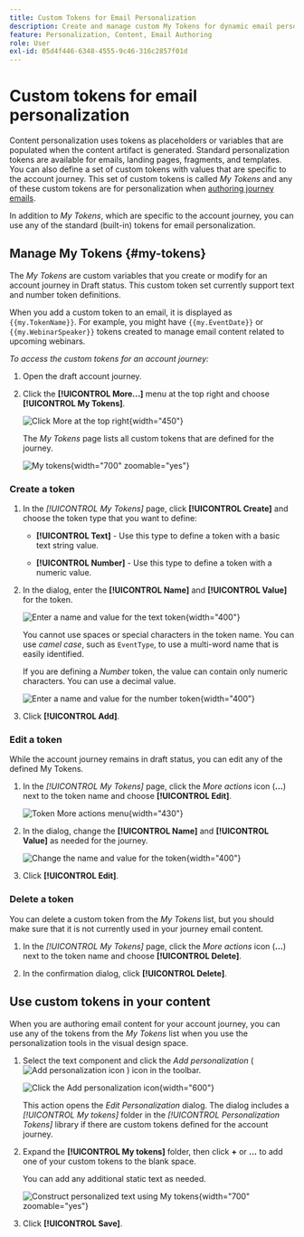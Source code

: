 ```yaml
---
title: Custom Tokens for Email Personalization
description: Create and manage custom My Tokens for dynamic email personalization - define text and number variables for account journeys in Journey Optimizer B2B Edition.
feature: Personalization, Content, Email Authoring
role: User
exl-id: 05d4f446-6348-4555-9c46-316c2857f01d
---
```

# Custom tokens for email personalization

Content personalization uses tokens as placeholders or variables that are populated when the content artifact is generated. Standard personalization tokens are available for emails, landing pages, fragments, and templates. You can also define a set of custom tokens with values that are specific to the account journey. This set of custom tokens is called _My Tokens_ and any of these custom tokens are for personalization when [authoring journey emails](./email-authoring.md#content-authoring---personalization).

In addition to _My Tokens_, which are specific to the account journey, you can use any of the standard (built-in) tokens for email personalization.

## Manage My Tokens {#my-tokens}

The _My Tokens_ are custom variables that you create or modify for an account journey in Draft status. This custom token set currently support text and number token definitions. 

When you add a custom token to an email, it is displayed as `{{my.TokenName}}`. For example, you might have `{{my.EventDate}}` or `{{my.WebinarSpeaker}}` tokens created to manage email content related to upcoming webinars.

_To access the custom tokens for an account journey:_

1. Open the draft account journey.

1. Click the **[!UICONTROL More...]** menu at the top right and choose **[!UICONTROL My Tokens]**.

   ![Click More at the top right](../journeys/assets/account-journey-draft-more-menu.png){width="450"}

   The _My Tokens_ page lists all custom tokens that are defined for the journey.

   ![My tokens](./assets/my-tokens-list-page.png){width="700" zoomable="yes"}

### Create a token

1. In the _[!UICONTROL My Tokens]_ page, click **[!UICONTROL Create]** and choose the token type that you want to define:

   * **[!UICONTROL Text]** - Use this type to define a token with a basic text string value.

   * **[!UICONTROL Number]** - Use this type to define a token with a numeric value.

1. In the dialog, enter the **[!UICONTROL Name]** and **[!UICONTROL Value]** for the token.

   ![Enter a name and value for the text token](./assets/my-tokens-create-text-token-dialog.png){width="400"}

   You cannot use spaces or special characters in the token name. You can use _camel case_, such as `EventType`, to use a multi-word name that is easily identified.

   If you are defining a _Number_ token, the value can contain only numeric characters. You can use a decimal value.

   ![Enter a name and value for the number token](./assets/my-tokens-create-number-token-dialog.png){width="400"} 

1. Click **[!UICONTROL Add]**.

### Edit a token

While the account journey remains in draft status, you can edit any of the defined My Tokens. 

1. In the _[!UICONTROL My Tokens]_ page, click the _More actions_ icon (**...**) next to the token name and choose **[!UICONTROL Edit]**.

    ![Token More actions menu](./assets/my-tokens-more-actions.png){width="430"} 

1. In the dialog, change the **[!UICONTROL Name]** and **[!UICONTROL Value]** as needed for the journey.

   ![Change the name and value for the token](./assets/my-tokens-edit-text-token-dialog.png){width="400"} 

1. Click **[!UICONTROL Edit]**.

### Delete a token

You can delete a custom token from the _My Tokens_ list, but you should make sure that it is not currently used in your journey email content.

1. In the _[!UICONTROL My Tokens]_ page, click the _More actions_ icon (**...**) next to the token name and choose **[!UICONTROL Delete]**.

1. In the confirmation dialog, click **[!UICONTROL Delete]**.

## Use custom tokens in your content

When you are authoring email content for your account journey, you can use any of the tokens from the _My Tokens_ list when you use the personalization tools in the visual design space.

1. Select the text component and click the _Add personalization_ ( ![Add personalization icon](../../assets/do-not-localize/icon-personalization-field.svg) ) icon in the toolbar.

   ![Click the Add personalization icon](./assets/email-personalize-text.png){width="600"}

   This action opens the _Edit Personalization_ dialog. The dialog includes a _[!UICONTROL My tokens]_ folder in the _[!UICONTROL Personalization Tokens]_ library if there are custom tokens defined for the account journey.

1. Expand the **[!UICONTROL My tokens]** folder, then click **+** or **...** to add one of your custom tokens to the blank space.

   You can add any additional static text as needed.

   ![Construct personalized text using My tokens](./assets/personalization-edit-dialog-my-tokens.png){width="700" zoomable="yes"}

1. Click **[!UICONTROL Save]**.

